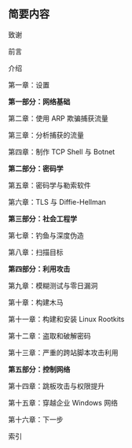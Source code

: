 ## **简要内容**

致谢

前言

介绍

第一章：设置

**第一部分：网络基础**

第二章：使用 ARP 欺骗捕获流量

第三章：分析捕获的流量

第四章：制作 TCP Shell 与 Botnet

**第二部分：密码学**

第五章：密码学与勒索软件

第六章：TLS 与 Diffie-Hellman

**第三部分：社会工程学**

第七章：钓鱼与深度伪造

第八章：扫描目标

**第四部分：利用攻击**

第九章：模糊测试与零日漏洞

第十章：构建木马

第十一章：构建和安装 Linux Rootkits

第十二章：盗取和破解密码

第十三章：严重的跨站脚本攻击利用

**第五部分：控制网络**

第十四章：跳板攻击与权限提升

第十五章：穿越企业 Windows 网络

第十六章：下一步

索引
